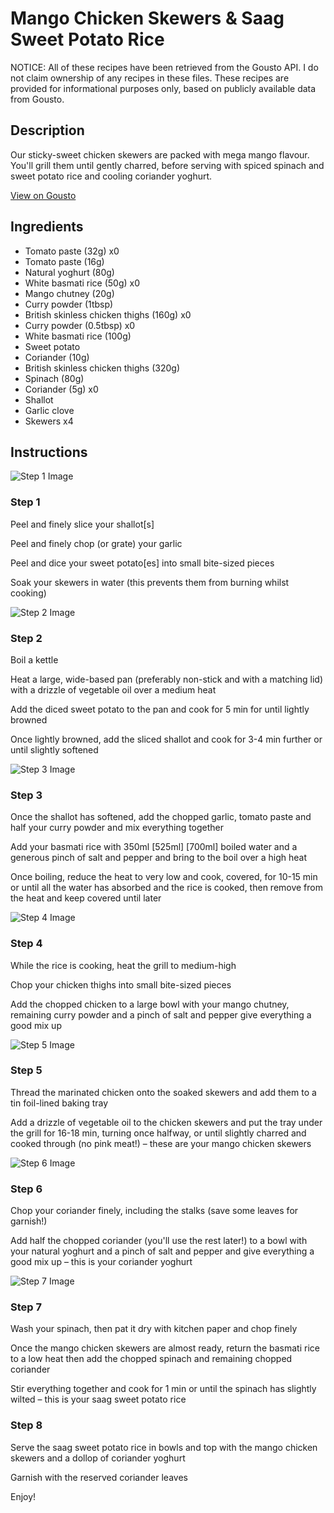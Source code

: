 # Mango Chicken Skewers & Saag Sweet Potato Rice

NOTICE: All of these recipes have been retrieved from the Gousto API. I do not claim ownership of any recipes in these files. These recipes are provided for informational purposes only, based on publicly available data from Gousto.

## Description

Our sticky-sweet chicken skewers are packed with mega mango flavour. You'll grill them until gently charred, before serving with spiced spinach and sweet potato rice and cooling coriander yoghurt. 

[View on Gousto](https://www.gousto.co.uk/recipes/cookbook/mango-chicken-skewers-saag-sweet-potato-rice)

## Ingredients

- Tomato paste (32g) x0
- Tomato paste (16g)
- Natural yoghurt (80g)
- White basmati rice (50g) x0
- Mango chutney (20g)
- Curry powder (1tbsp)
- British skinless chicken thighs (160g) x0
- Curry powder (0.5tbsp) x0
- White basmati rice (100g)
- Sweet potato
- Coriander (10g)
- British skinless chicken thighs (320g)
- Spinach (80g)
- Coriander (5g) x0
- Shallot
- Garlic clove
- Skewers x4

## Instructions

![Step 1 Image](https://production-media.gousto.co.uk/cms/recipe-step-image/step-1-1641914506626-x200.jpg)

### Step 1

Peel and finely slice your shallot[s]

Peel and finely chop (or grate) your garlic

Peel and dice your sweet potato[es] into small bite-sized pieces

Soak your skewers in water (this prevents them from burning whilst cooking)

![Step 2 Image](https://production-media.gousto.co.uk/cms/recipe-step-image/step-2-1641914514324-x200.jpg)

### Step 2

Boil a kettle

Heat a large, wide-based pan (preferably non-stick and with a matching lid) with a drizzle of vegetable oil over a medium heat

Add the diced sweet potato to the pan and cook for 5 min for until lightly browned

Once lightly browned, add the sliced shallot and cook for 3-4 min further or until slightly softened

![Step 3 Image](https://production-media.gousto.co.uk/cms/recipe-step-image/step-3-1641914545630-x200.jpg)

### Step 3

Once the shallot has softened, add the chopped garlic, tomato paste and half your curry powder and mix everything together

Add your basmati rice with 350ml<span class="text-purple"> [525ml]</span> <span class="text-danger">[700ml]</span> boiled water and a generous pinch of salt and pepper and bring to the boil over a high heat

Once boiling, reduce the heat to very low and cook, covered, for 10-15 min or until all the water has absorbed and the rice is cooked, then remove from the heat and keep covered until later

![Step 4 Image](https://production-media.gousto.co.uk/cms/recipe-step-image/step-4-1641914552467-x200.jpg)

### Step 4

While the rice is cooking, heat the grill to medium-high

Chop your chicken thighs into small bite-sized pieces

Add the chopped chicken to a large bowl with your mango chutney, remaining curry powder and a pinch of salt and pepper give everything a good mix up

![Step 5 Image](https://production-media.gousto.co.uk/cms/recipe-step-image/step-5-1641914565496-x200.jpg)

### Step 5

Thread the marinated chicken onto the soaked skewers and add them to a tin foil-lined baking tray

Add a drizzle of vegetable oil to the chicken skewers and put the tray under the grill for 16-18 min, turning once halfway, or until slightly charred and cooked through (no pink meat!) – these are your mango chicken skewers

![Step 6 Image](https://production-media.gousto.co.uk/cms/recipe-step-image/step-6-1641914587092-x200.jpg)

### Step 6

Chop your coriander finely, including the stalks (save some leaves for garnish!)

Add half the chopped coriander (you'll use the rest later!) to a bowl with your natural yoghurt and a pinch of salt and pepper and give everything a good mix up – this is your coriander yoghurt

![Step 7 Image](https://production-media.gousto.co.uk/cms/recipe-step-image/step-7-1641914637453-x200.jpg)

### Step 7

Wash your spinach, then pat it dry with kitchen paper and chop finely

Once the mango chicken skewers are almost ready, return the basmati rice to a low heat then add the chopped spinach and remaining chopped coriander

Stir everything together and cook for 1 min or until the spinach has slightly wilted – this is your saag sweet potato rice

### Step 8

Serve the saag sweet potato rice in bowls and top with the mango chicken skewers and a dollop of coriander yoghurt

Garnish with the reserved coriander leaves

Enjoy!

